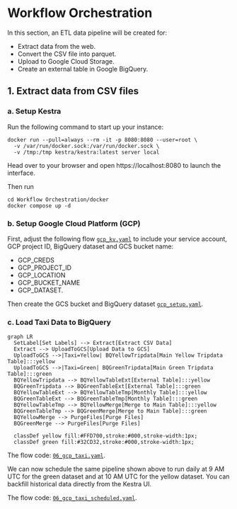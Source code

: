 # Workflow Orchestration 

In this section, an ETL data pipeline will be created for:

- Extract data from the web. 
- Convert the CSV file into parquet.
- Upload to Google Cloud Storage.  
- Create an external table in Google BigQuery. 

## 1. Extract data from CSV files

### a. Setup Kestra

Run the following command to start up your instance:

```
docker run --pull=always --rm -it -p 8080:8080 --user=root \
  -v /var/run/docker.sock:/var/run/docker.sock \
  -v /tmp:/tmp kestra/kestra:latest server local
```

Head over to your browser and open https://localhost:8080 to launch the interface.

Then run

```
cd Workflow Orchestration/docker
docker compose up -d
```

### b. Setup Google Cloud Platform (GCP)

First, adjust the following flow [`gcp_kv.yaml`](flows/gcp_kv.yaml) to include your service account, GCP project ID, BigQuery dataset and GCS bucket name:
- GCP_CREDS
- GCP_PROJECT_ID
- GCP_LOCATION
- GCP_BUCKET_NAME
- GCP_DATASET.

Then create the GCS bucket and BigQuery dataset [`gcp_setup.yaml`](flows/gcp_setup.yaml). 

### c. Load Taxi Data to BigQuery

```mermaid
graph LR
  SetLabel[Set Labels] --> Extract[Extract CSV Data]
  Extract --> UploadToGCS[Upload Data to GCS]
  UploadToGCS -->|Taxi=Yellow| BQYellowTripdata[Main Yellow Tripdata Table]:::yellow
  UploadToGCS -->|Taxi=Green| BQGreenTripdata[Main Green Tripdata Table]:::green
  BQYellowTripdata --> BQYellowTableExt[External Table]:::yellow
  BQGreenTripdata --> BQGreenTableExt[External Table]:::green
  BQYellowTableExt --> BQYellowTableTmp[Monthly Table]:::yellow
  BQGreenTableExt --> BQGreenTableTmp[Monthly Table]:::green
  BQYellowTableTmp --> BQYellowMerge[Merge to Main Table]:::yellow
  BQGreenTableTmp --> BQGreenMerge[Merge to Main Table]:::green
  BQYellowMerge --> PurgeFiles[Purge Files]
  BQGreenMerge --> PurgeFiles[Purge Files]

  classDef yellow fill:#FFD700,stroke:#000,stroke-width:1px;
  classDef green fill:#32CD32,stroke:#000,stroke-width:1px;
```

The flow code: [`06_gcp_taxi.yaml`](flows/gcp_taxi.yaml).

We can now schedule the same pipeline shown above to run daily at 9 AM UTC for the green dataset and at 10 AM UTC for the yellow dataset. You can backfill historical data directly from the Kestra UI.

The flow code: [`06_gcp_taxi_scheduled.yaml`](flows/gcp_taxi_scheduled.yaml).

